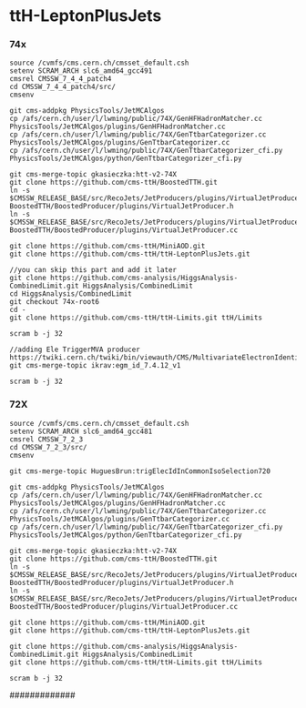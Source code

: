 ttH-LeptonPlusJets
==================

### 74x
    source /cvmfs/cms.cern.ch/cmsset_default.csh
    setenv SCRAM_ARCH slc6_amd64_gcc491
    cmsrel CMSSW_7_4_4_patch4
    cd CMSSW_7_4_4_patch4/src/
    cmsenv

    git cms-addpkg PhysicsTools/JetMCAlgos
    cp /afs/cern.ch/user/l/lwming/public/74X/GenHFHadronMatcher.cc PhysicsTools/JetMCAlgos/plugins/GenHFHadronMatcher.cc
    cp /afs/cern.ch/user/l/lwming/public/74X/GenTtbarCategorizer.cc PhysicsTools/JetMCAlgos/plugins/GenTtbarCategorizer.cc
    cp /afs/cern.ch/user/l/lwming/public/74X/GenTtbarCategorizer_cfi.py PhysicsTools/JetMCAlgos/python/GenTtbarCategorizer_cfi.py

    git cms-merge-topic gkasieczka:htt-v2-74X
    git clone https://github.com/cms-ttH/BoostedTTH.git
    ln -s $CMSSW_RELEASE_BASE/src/RecoJets/JetProducers/plugins/VirtualJetProducer.h BoostedTTH/BoostedProducer/plugins/VirtualJetProducer.h
    ln -s $CMSSW_RELEASE_BASE/src/RecoJets/JetProducers/plugins/VirtualJetProducer.cc BoostedTTH/BoostedProducer/plugins/VirtualJetProducer.cc

    git clone https://github.com/cms-ttH/MiniAOD.git
    git clone https://github.com/cms-ttH/ttH-LeptonPlusJets.git

    //you can skip this part and add it later   
    git clone https://github.com/cms-analysis/HiggsAnalysis-CombinedLimit.git HiggsAnalysis/CombinedLimit
    cd HiggsAnalysis/CombinedLimit
    git checkout 74x-root6
    cd -
    git clone https://github.com/cms-ttH/ttH-Limits.git ttH/Limits

    scram b -j 32

    //adding Ele TriggerMVA producer   https://twiki.cern.ch/twiki/bin/viewauth/CMS/MultivariateElectronIdentificationRun2#Recipes_for_regular_users_co_AN1
    git cms-merge-topic ikrav:egm_id_7.4.12_v1

    scram b -j 32


### 72X
    source /cvmfs/cms.cern.ch/cmsset_default.csh
    setenv SCRAM_ARCH slc6_amd64_gcc481
    cmsrel CMSSW_7_2_3
    cd CMSSW_7_2_3/src/
    cmsenv

    git cms-merge-topic HuguesBrun:trigElecIdInCommonIsoSelection720

    git cms-addpkg PhysicsTools/JetMCAlgos
    cp /afs/cern.ch/user/l/lwming/public/74X/GenHFHadronMatcher.cc PhysicsTools/JetMCAlgos/plugins/GenHFHadronMatcher.cc
    cp /afs/cern.ch/user/l/lwming/public/74X/GenTtbarCategorizer.cc PhysicsTools/JetMCAlgos/plugins/GenTtbarCategorizer.cc
    cp /afs/cern.ch/user/l/lwming/public/74X/GenTtbarCategorizer_cfi.py PhysicsTools/JetMCAlgos/python/GenTtbarCategorizer_cfi.py

    git cms-merge-topic gkasieczka:htt-v2-74X
    git clone https://github.com/cms-ttH/BoostedTTH.git
    ln -s $CMSSW_RELEASE_BASE/src/RecoJets/JetProducers/plugins/VirtualJetProducer.h BoostedTTH/BoostedProducer/plugins/VirtualJetProducer.h
    ln -s $CMSSW_RELEASE_BASE/src/RecoJets/JetProducers/plugins/VirtualJetProducer.cc BoostedTTH/BoostedProducer/plugins/VirtualJetProducer.cc

    git clone https://github.com/cms-ttH/MiniAOD.git
    git clone https://github.com/cms-ttH/ttH-LeptonPlusJets.git

    git clone https://github.com/cms-analysis/HiggsAnalysis-CombinedLimit.git HiggsAnalysis/CombinedLimit
    git clone https://github.com/cms-ttH/ttH-Limits.git ttH/Limits

    scram b -j 32


#############
 
